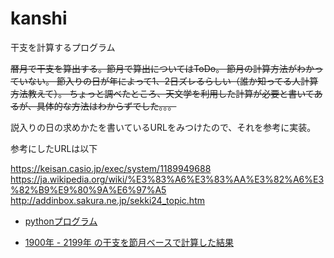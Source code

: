 # kanshi
干支を計算するプログラム

~~暦月で干支を算出する。節月で算出についてはToDo。
節月の計算方法がわかっていない。
節入りの日が年によって1、2日ズレるらしい（誰か知ってる人計算方法教えて）。
ちょっと調べたところ、天文学を利用した計算が必要と書いてあるが、具体的な方法はわからずでした。。。~~

説入りの日の求めかたを書いているURLをみつけたので、それを参考に実装。

参考にしたURLは以下

https://keisan.casio.jp/exec/system/1189949688
https://ja.wikipedia.org/wiki/%E3%83%A6%E3%83%AA%E3%82%A6%E3%82%B9%E9%80%9A%E6%97%A5
http://addinbox.sakura.ne.jp/sekki24_topic.htm


- [pythonプログラム](https://github.com/ujibashi/kanshi/blob/master/kanshi.py)

- [1900年 - 2199年 の干支を節月ベースで計算した結果](https://github.com/ujibashi/kanshi/blob/master/1900-2199.csv)

